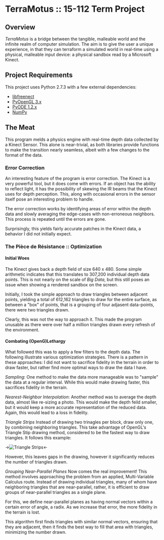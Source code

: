 # TerraMotus :: 15-112 Term Project

## Overview
_TerraMotus_ is a bridge between the tangible, malleable world and the infinite
realm of computer simulation. The aim is to give the user a unique experience,
in that they can terraform a simulated world in real-time using a physical,
malleable input device: a physical sandbox read by a Microsoft Kinect.

## Project Requirements
This project uses Python 2.7.3 with a few external dependencies:
* [libfreenect](https://github.com/OpenKinect/libfreenect)
* [PyOpenGL 3.x](http://pyopengl.sourceforge.net/)
* [PyODE 1.2.x](http://pyode.sourceforge.net/)
* [NumPy](http://www.numpy.org/)

## The Meat
This program melds a physics engine with real-time depth data collected by a
Kinect Sensor. This alone is near-trivial, as both libraries provide functions
to make the transition nearly seamless, albeit with a few changes to the format
of the data.

### Error Correction
An interesting feature of the program is error correction. The Kinect is a very
powerful tool, but it does come with errors. If an object has the ability to
reflect light, it has the possibility of skewing the IR beams that the Kinect
uses for depth perception. This, along with occasional errors in the sensor
itself pose an interesting problem to handle.

The error correction works by identifying areas of error within the depth data
and slowly averaging the edge-cases with non-erroneous neighbors. This process
is repeated until the errors are gone.

Surprisingly, this yields fairly accurate patches in the Kinect data, a behavior
I did not initially expect.

### The Pièce de Résistance :: Optimization

#### Initial Woes
The Kinect gives back a depth field of size 640 x 480. Some simple arithmetic
indicates that this translates to 307,200 individual depth data points. This is
not nearly on the scale of _Big Data_, but this still poses an issue when
showing a rendered sandbox on the screen.

Initially, I took the simple approach to draw triangles between adjacent points,
yielding a total of 612,162 triangles to draw for the entire surface, as between
a "box" of points, that is a grouping of four adjasent data-points, there were
two triangles drawn.

Clearly, this was not the way to approach it. This made the program unusable as
there were over half a million triangles drawn every refresh of the environment.

#### Combating (OpenG)Lethargy
What followed this was to apply a few filters to the depth data. The following
illustrate various optimization strategies. There is a pattern in these
approaches: I did not want to sacrifice fidelity in the terrain in order to draw
faster, but rather find more optimal ways to draw the data I have.

*Sampling*: One method to make the data more manageable was to "sample" the data
at a regular interval. While this would make drawing faster, this sacrifices
fidelity in the terrain.

*Nearest-Neighbor Interpolation*: Another method was to average the depth data,
almost like re-sizing a photo. This would make the depth feild smaller, but it
would keep a more accurate representation of the reduced data. Again, this would
lead to a loss in fidelity.

*Triangle Strips*
Instead of drawing two trinagles per block, draw only one, by combining
neighboring triangles. This take advantage of OpenGL's Triangle Stip drawing
method, considered to be the fastest way to draw triangles.
It follows this example:

->![Triangle Strips](https://github.com/Alex4913/TerraMotus/media/images/tri-strip.png)<-

However, this leaves gaps in the drawing, however it significantly reduces the
number of triangles drawn.

*Grouping Near-Parallel Planes*
Now comes the real improvement! This method involves approaching the problem
from an applied, Multi-Variable Calculus route. Instead of drawing individual
triangles, many of whom have neighboring triangles that are near-parallel,
rather, it is efficient to draw groups of near-parallel triangles as a single 
plane.

For this, we define near-parallel planes as having normal vectors within a
certain error of angle, a radix. As we increase that error, the more fidelity
in the terrain is lost.

This algorithm first finds triangles with similar normal vectors, ensuring that
they are adjacent, then it finds the best way to fill that area with triangles,
minimizing the number drawn. 
